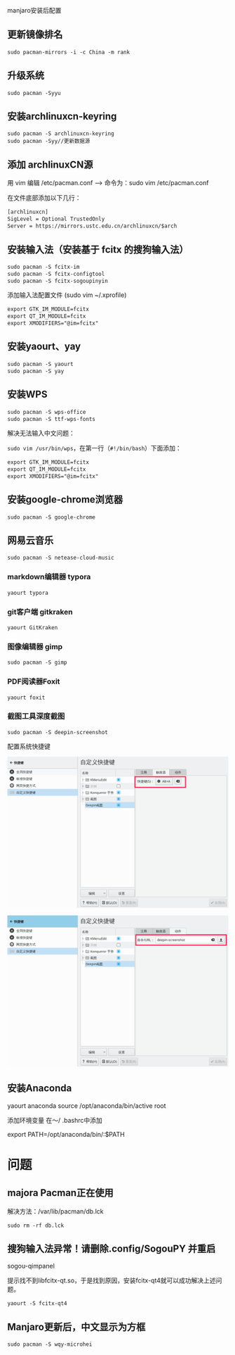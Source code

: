 manjaro安装后配置

## 更新镜像排名

```
sudo pacman-mirrors -i -c China -m rank  
```

## 升级系统

```
sudo pacman -Syyu
```

## 安装archlinuxcn-keyring

```
sudo pacman -S archlinuxcn-keyring
sudo pacman -Syy//更新数据源
```

## 添加 archlinuxCN源

用 vim 编辑 /etc/pacman.conf --> 命令为：sudo vim /etc/pacman.conf

在文件底部添加以下几行：

```
[archlinuxcn]
SigLevel = Optional TrustedOnly
Server = https://mirrors.ustc.edu.cn/archlinuxcn/$arch
```

## 安装输入法（安装基于 fcitx 的搜狗输入法）

```
sudo pacman -S fcitx-im
sudo pacman -S fcitx-configtool
sudo pacman -S fcitx-sogoupinyin
```

添加输入法配置文件 (sudo vim ~/.xprofile)

```
export GTK_IM_MODULE=fcitx
export QT_IM_MODULE=fcitx
export XMODIFIERS="@im=fcitx"
```

## 安装yaourt、yay

```
sudo pacman -S yaourt
sudo pacman -S yay
```

## 安装WPS

```
sudo pacman -S wps-office
sudo pacman -S ttf-wps-fonts
```

解决无法输入中文问题：

`sudo vim /usr/bin/wps`，在第一行（`#!/bin/bash`）下面添加：

```
export GTK_IM_MODULE=fcitx
export QT_IM_MODULE=fcitx
export XMODIFIERS="@im=fcitx"
```

## 安装google-chrome浏览器

```
sudo pacman -S google-chrome
```

## 网易云音乐

```
sudo pacman -S netease-cloud-music
```

### markdown编辑器 typora

```
yaourt typora
```

### git客户端 gitkraken

```
yaourt GitKraken
```

### 图像编辑器 gimp

```
sudo pacman -S gimp
```

### PDF阅读器Foxit

```
yaourt foxit
```

### 截图工具深度截图

```
sudo pacman -S deepin-screenshot
```

配置系统快捷键

![深度截图_plasmashell_20190819234728](Manjaro.assets/深度截图_plasmashell_20190819234728.png)

![深度截图_plasmashell_20190819234748](Manjaro.assets/深度截图_plasmashell_20190819234748.png)

## 安装Anaconda

yaourt anaconda
source /opt/anaconda/bin/active root 

添加环境变量
    在〜/ .bashrc中添加

export PATH=/opt/anaconda/bin/:$PATH





# 问题

## majora Pacman正在使用

解决方法：/var/lib/pacman/db.lck

```
sudo rm -rf db.lck 
```

## 搜狗输入法异常！请删除.config/SogouPY 并重启

sogou-qimpanel

提示找不到libfcitx-qt.so，于是找到原因，安装fcitx-qt4就可以成功解决上述问题。

```
yaourt -S fcitx-qt4
```



## Manjaro更新后，中文显示为方框

```
sudo pacman -S wqy-microhei
```


